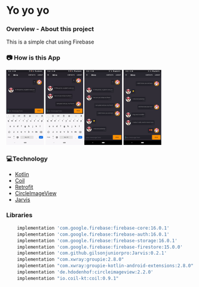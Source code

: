 # Yo yo yo

### **Overview - About this project**
This is a simple chat using Firebase


### 📷 How is this App
<img src="ezgif-5-c1f91864d1a3.gif" width="20%"></img>
<img src="ezgif-5-98ef4cb45f5d.gif" width="20%"></img>
<img src="Screenshot_20200429-193539.png" width="20%"></img>
<img src="Screenshot_20200429-193543.png" width="20%"></img>


### 💻Technology
- [Kotlin](https://kotlinlang.org/)
- [Coil](https://coil-kt.github.io/coil/)
- [Retrofit](https://square.github.io/retrofit/)
- [CircleImageView](https://github.com/hdodenhof/CircleImageView)
- [Jarvis](https://github.com/gilsonjuniorpro/Jarvis)


### Libraries
```bash
    implementation 'com.google.firebase:firebase-core:16.0.1'
    implementation 'com.google.firebase:firebase-auth:16.0.1'
    implementation 'com.google.firebase:firebase-storage:16.0.1'
    implementation 'com.google.firebase:firebase-firestore:15.0.0'
    implementation 'com.github.gilsonjuniorpro:Jarvis:0.2.1'
    implementation "com.xwray:groupie:2.8.0"
    implementation "com.xwray:groupie-kotlin-android-extensions:2.8.0"
    implementation 'de.hdodenhof:circleimageview:2.2.0'
    implementation "io.coil-kt:coil:0.9.1"
 ```
